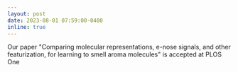 ```yaml
---
layout: post
date: 2023-08-01 07:59:00-0400
inline: true
---
```


Our paper "Comparing molecular representations, e-nose signals, and other featurization, for learning to smell aroma molecules" is accepted at PLOS One